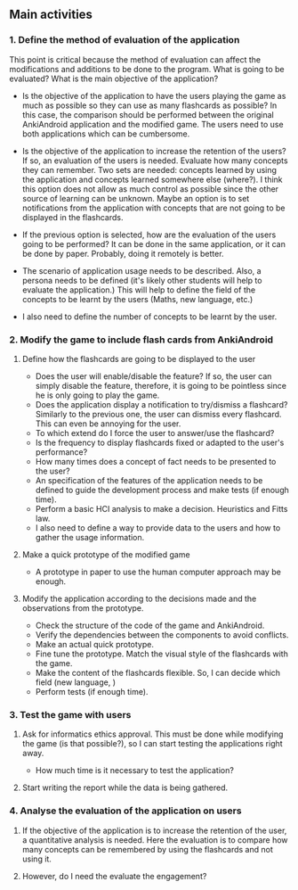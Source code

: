## Main activities
### 1. Define the method of evaluation of the application
This point is critical because the method of evaluation can affect the modifications and additions to be done to the program.
What is going to be evaluated? What is the main objective of the application?

* Is the objective of the application to have the users playing the game as much as possible so they can use as many flashcards as possible? In this case, the comparison should be performed between the original AnkiAndroid application and the modified game. The users need to use both applications which can be cumbersome.

* Is the objective of the application to increase the retention of the users? If so, an evaluation of the users is needed. Evaluate how many concepts they can remember. Two sets are needed: concepts learned by using the application and concepts learned somewhere else (where?). I think this option does not allow as much control as possible since the other source of learning can be unknown. Maybe an option is to set notifications from the application with concepts that are not going to be displayed in the flashcards.

* If the previous option is selected, how are the evaluation of the users going to be performed? It can be done in the same application, or it can be done by paper. Probably, doing it remotely is better.

* The scenario of application usage needs to be described. Also, a persona needs to be defined (it's likely other students will help to evaluate the application.) This will help to define the field of the concepts to be learnt by the users (Maths, new language, etc.)

* I also need to define the number of concepts to be learnt by the user.

### 2. Modify the game to include flash cards from AnkiAndroid
1. Define how the flashcards are going to be displayed to the user
	* Does the user will enable/disable the feature? If so, the user can simply disable the feature, therefore, it is going to be pointless since he is only going to play the game.
	* Does the application display a notification to try/dismiss a flashcard? Similarly to the previous one, the user can dismiss every flashcard. This can even be annoying for the user.
	* To which extend do I force the user to answer/use the flashcard?
	* Is the frequency to display flashcards fixed or adapted to the user's performance?
	* How many times does a concept of fact needs to be presented to the user?
	* An specification of the features of the application needs to be defined to guide the development process and make tests (if enough time).
	* Perform a basic HCI analysis to make a decision. Heuristics and Fitts law.
	* I also need to define a way to provide data to the users and how to gather the usage information.
1. Make a quick prototype of the modified game
	* A prototype in paper to use the human computer approach may be enough.

1. Modify the application according to the decisions made and the observations from the prototype.
	* Check the structure of the code of the game and AnkiAndroid.
	* Verify the dependencies between the components to avoid conflicts.
	* Make an actual quick prototype.
	* Fine tune the prototype. Match the visual style of the flashcards with the game.
	* Make the content of the flashcards flexible. So, I can decide which field (new language, )
	* Perform tests (if enough time).

### 3. Test the game with users
1. Ask for informatics ethics approval. This must be done while modifying the game (is that possible?), so I can start testing the applications right away.
	* How much time is it necessary to test the application?

1. Start writing the report while the data is being gathered.

### 4. Analyse the evaluation of the application on users
1. If the objective of the application is to increase the retention of the user, a quantitative analysis is needed. Here the evaluation is to compare how many concepts can be remembered by using the flashcards and not using it.

1. However, do I need the evaluate the engagement?

